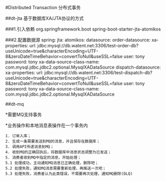#Distributed Transaction 分布式事务


##dt-jta
基于数据库XA/JTA协议的方式

###1.引入依赖
      <dependency>
        <groupId>org.springframework.boot</groupId>
        <artifactId>spring-boot-starter-jta-atomikos</artifactId>
      </dependency>

###2.配置数据源
    spring:
      jta:
        atomikos:
          datasource:
            order-datasource:
              xa-properties:
                url: jdbc:mysql://db.watent.net:3306/test-order-db?useUnicode=true&characterEncoding=UTF-8&zeroDateTimeBehavior=convertToNull&useSSL=false
                user: tony
                password: tony
              xa-data-source-class-name: com.mysql.jdbc.jdbc2.optional.MysqlXADataSource
            dispatch-datasource:
              xa-properties:
                url: jdbc:mysql://db.watent.net:3306/test-dispatch-db?useUnicode=true&characterEncoding=UTF-8&zeroDateTimeBehavior=convertToNull&useSSL=false
                user: tony
                password: tony
              xa-data-source-class-name: com.mysql.jdbc.jdbc2.optional.MysqlXADataSource



##dt-mq

*需要MQ支持事务

*业务操作和本地消息表操作在一个事务内
    
    1. 订单入库；
    2. 生成一条需要发送到MQ的消息，并且保存在数据库；
    3. 调用API传递消息到MQ；
    4. 收到MQ的正确回执后，将数据库中消息状态调整为已发送；
    5. 消费者收到MQ中指定的消息，开始处理；
    5.1 处理成功，主动通知MQ消息已正确处理，删除吧；
    5.2 处理失败，通知MQ消息需要重新处理，再推送一次吧；
    5.3 处理失败，消费者认为此类错误，不需要再次处理，通知MQ删除(DLQ)

